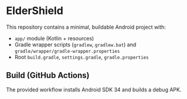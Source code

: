 # ElderShield

This repository contains a minimal, buildable Android project with:
- `app/` module (Kotlin + resources)
- Gradle wrapper scripts (`gradlew`, `gradlew.bat`) and `gradle/wrapper/gradle-wrapper.properties`
- Root `build.gradle`, `settings.gradle`, `gradle.properties`

## Build (GitHub Actions)
The provided workflow installs Android SDK 34 and builds a debug APK.
